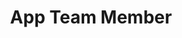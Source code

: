 ---
layout: member
weight: 5000
name: Kwangho Jung 
project: BioT
title: App Team Member
img: /assets/images/members/Kevin.jpg
email: KEVINJUNG1998@GMAIL.COM
status: alumni
year: 2020
alumni_position: A Random Location (Touring the world)
biography: Kwangho (Kevin) Jung is a second year chemical engineering student and a member of BioT application team. He is deeply interested in processing pulp and paper, oil and gas and brewing beers. He hopes to improve the beer brewing process of BioT through creating a mobile application that allows monitering of specific gravity, pH, and temperature. 

linkedin: https://www.linkedin.com/in/kwangho-jung-499b27172/
---